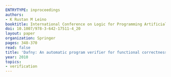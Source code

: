 ```yaml
---
ENTRYTYPE: inproceedings
authors:
- K Rustan M Leino
booktitle: International Conference on Logic for Programming Artificial Intelligence and Reasoning
doi: 10.1007/978-3-642-17511-4_20
layout: paper
organization: Springer
pages: 348-370
read: false
title: 'Dafny: An automatic program verifier for functional correctness'
year: 2010
topics:
- verification
---
```


